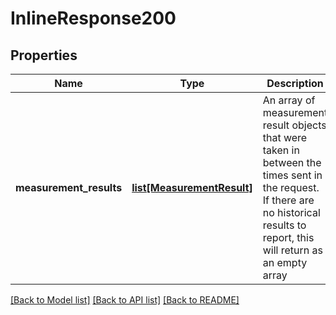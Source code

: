 # InlineResponse200


## Properties
Name | Type | Description | Notes
------------ | ------------- | ------------- | -------------
**measurement_results** | [**list[MeasurementResult]**](MeasurementResult.md) | An array of measurement result objects that were taken in between the times sent in the request.  If there are no historical results to report, this will return as an empty array | 

[[Back to Model list]](../README.md#documentation-for-models) [[Back to API list]](../README.md#documentation-for-api-endpoints) [[Back to README]](../README.md)


